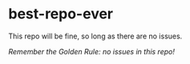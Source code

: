# best-repo-ever
This repo will be fine, so long as there are no issues.

*Remember the Golden Rule: no issues in this repo!*